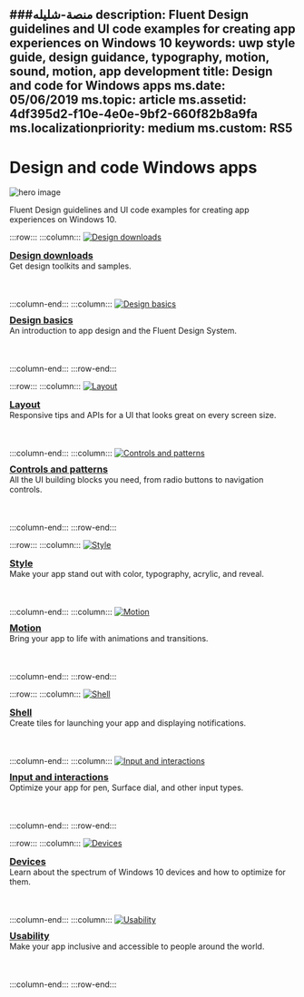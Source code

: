 ###منصة-شليله
description: Fluent Design guidelines and UI code examples for creating app experiences on Windows 10
keywords: uwp style guide, design guidance, typography, motion, sound, motion, app development
title: Design and code for Windows apps
ms.date: 05/06/2019
ms.topic: article
ms.assetid: 4df395d2-f10e-4e0e-9bf2-660f82b8a9fa
ms.localizationpriority: medium
ms.custom: RS5
---

# Design and code Windows apps

![hero image](images/ficon-1x.png)

Fluent Design guidelines and UI code examples for creating app experiences on Windows 10.

:::row:::
    :::column:::
        <a href="downloads/index.md">
            <img src="images/downloads-1x.png" alt="Design downloads" />
        </a><br/>
        <h3 style="margin-top: 10px; margin-bottom: 0px"><a href="downloads/index.md">Design downloads</a></h3>
        <p style="margin-top: 0px; margin-bottom: 50px">Get design toolkits and samples.</p>
    :::column-end:::
    :::column:::
        <a href="basics/index.md">
            <img src="images/basics-1x.png" alt="Design basics" />
        </a><br/>
        <h3 style="margin-top: 10px; margin-bottom: 0px"><a href="basics/index.md">Design basics</a></h3>
        <p style="margin-top: 0px; margin-bottom: 50px">An introduction to app design and the Fluent Design System.</p>
    :::column-end:::
:::row-end:::

:::row:::
    :::column:::
        <a href="layout/index.md">
            <img src="images/layout-1x.png" alt="Layout" />
        </a><br/>
        <h3 style="margin-top: 10px; margin-bottom: 0px"><a href="layout/index.md">Layout</a></h3>
       <p style="margin-top: 0px; margin-bottom: 50px">Responsive tips and APIs for a UI that looks great on every screen size.</p>
    :::column-end:::
    :::column:::
        <a href="controls-and-patterns/index.md">
            <img src="images/controls-1x.png" alt="Controls and patterns" />
        </a><br/>
        <h3 style="margin-top: 10px; margin-bottom: 0px"><a href="controls-and-patterns/index.md">Controls and patterns</a></h3>
        <p style="margin-top: 0px; margin-bottom: 50px">All the UI building blocks you need, from radio buttons to navigation controls.</p> 
    :::column-end:::
:::row-end:::

:::row:::
    :::column:::
        <a href="style/index.md">
            <img src="images/style-1x.png" alt="Style" />
        </a><br/>
        <h3 style="margin-top: 10px; margin-bottom: 0px"><a href="style/index.md">Style</a></h3>
        <p style="margin-top: 0px; margin-bottom: 50px">Make your app stand out with color, typography, acrylic, and reveal.</p>
    :::column-end:::
    :::column:::
        <a href="motion/index.md">
            <img src="images/motion-1x.png" alt="Motion" />
        </a><br/>
        <h3 style="margin-top: 10px; margin-bottom: 0px"><a href="motion/index.md">Motion</a></h3>
        <p style="margin-top: 0px; margin-bottom: 50px">Bring your app to life with animations and transitions.</p>
    :::column-end:::
:::row-end:::

:::row:::
    :::column:::
        <a href="shell/tiles-and-notifications/creating-tiles.md">
            <img src="images/shell-1x.png" alt="Shell" />
        </a><br/>
        <h3 style="margin-top: 10px; margin-bottom: 0px"><a href="shell/tiles-and-notifications/creating-tiles.md">Shell</a></h3>
        <p style="margin-top: 0px; margin-bottom: 50px">Create tiles for launching your app and displaying notifications.</p>
    :::column-end:::
    :::column:::
        <a href="input/index.md">
            <img src="images/inputs-1x.png" alt="Input and interactions" />
        </a><br/>
        <h3 style="margin-top: 10px; margin-bottom: 0px"><a href="input/index.md">Input and interactions</a></h3>
        <p style="margin-top: 0px; margin-bottom: 50px">Optimize your app for pen, Surface dial, and other input types.</p>
    :::column-end:::
:::row-end:::

:::row:::
    :::column:::
        <a href="devices/index.md">
            <img src="images/devices-1x.png" alt="Devices" />
        </a><br />
        <h3 style="margin-top: 10px; margin-bottom: 0px"><a href="devices/index.md">Devices</a></h3>
        <p style="margin-top: 0px; margin-bottom: 50px">Learn about the spectrum of Windows 10 devices and how to optimize for them.</p>
    :::column-end:::
    :::column:::
        <a href="usability/index.md">
            <img src="images/usability-1x.png" alt="Usability" />
        </a><br/>
        <h3 style="margin-top: 10px; margin-bottom: 0px"><a href="usability/index.md">Usability</a></h3>
        <p style="margin-top: 0px; margin-bottom: 50px">Make your app inclusive and accessible to people around the world.</p>
    :::column-end:::
:::row-end:::
